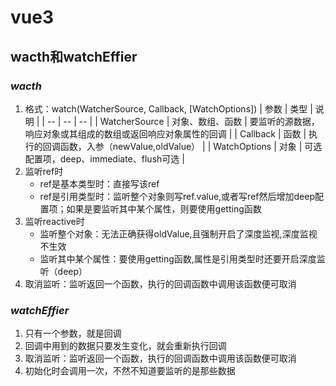 # vue3

## wacth和watchEffier
### *wacth*
  1. 格式：watch(WatcherSource, Callback, [WatchOptions])
      | 参数 | 类型 | 说明 |
      | -- | -- | -- |
      | WatcherSource | 对象、数组、函数 | 要监听的源数据，响应对象或其组成的数组或返回响应对象属性的回调 |
      | Callback | 函数 | 执行的回调函数，入参（newValue,oldValue） |
      | WatchOptions | 对象 | 可选配置项，deep、immediate、flush可选 |
  2. 监听ref时
      - ref是基本类型时：直接写该ref
      - ref是引用类型时：监听整个对象则写ref.value,或者写ref然后增加deep配置项；如果是要监听其中某个属性，则要使用getting函数
  3. 监听reactive时
      - 监听整个对象：无法正确获得oldValue,且强制开启了深度监视,深度监视不生效
      - 监听其中某个属性：要使用getting函数,属性是引用类型时还要开启深度监听（deep）
  4. 取消监听：监听返回一个函数，执行的回调函数中调用该函数便可取消
### *watchEffier*
  1. 只有一个参数，就是回调
  2. 回调中用到的数据只要发生变化，就会重新执行回调
  3. 取消监听：监听返回一个函数，执行的回调函数中调用该函数便可取消
  4. 初始化时会调用一次，不然不知道要监听的是那些数据